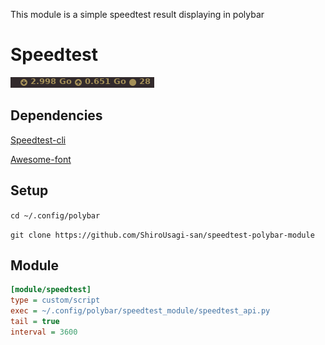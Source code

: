 This module is a simple speedtest result displaying in polybar

# Speedtest

![screenshoot](screenshoot.png)

## Dependencies
[Speedtest-cli](https://github.com/sivel/speedtest-cli)

[Awesome-font](http://fontawesome.io/)

## Setup
`cd ~/.config/polybar`

`git clone https://github.com/ShiroUsagi-san/speedtest-polybar-module`

## Module
```Ini
[module/speedtest]
type = custom/script
exec = ~/.config/polybar/speedtest_module/speedtest_api.py
tail = true
interval = 3600
```
